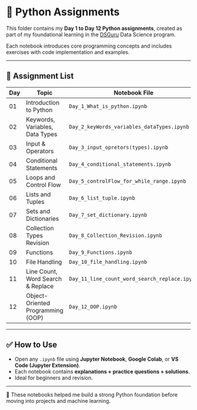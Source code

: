 # 📝 Python Assignments

This folder contains my **Day 1 to Day 12 Python assignments**, created as part of my foundational learning in the [DSGuru](https://dsguru.ai) Data Science program.

Each notebook introduces core programming concepts and includes exercises with code implementation and examples.

---

## 📅 Assignment List

| Day | Topic                                      | Notebook File                                 |
|-----|--------------------------------------------|------------------------------------------------|
| 01  | Introduction to Python                     | `Day_1_What_is_python.ipynb`                   |
| 02  | Keywords, Variables, Data Types            | `Day_2_keyWords_variables_dataTypes.ipynb`     |
| 03  | Input & Operators                          | `Day_3_input_opretors(types).ipynb`            |
| 04  | Conditional Statements                     | `Day_4_conditional_statements.ipynb`           |
| 05  | Loops and Control Flow                     | `Day_5_controlFlow_for_while_range.ipynb`      |
| 06  | Lists and Tuples                           | `Day_6_list_tuple.ipynb`                       |
| 07  | Sets and Dictionaries                      | `Day_7_set_dictionary.ipynb`                   |
| 08  | Collection Types Revision                  | `Day_8_Collection_Revision.ipynb`              |
| 09  | Functions                                  | `Day_9_Functions.ipynb`                         |
| 10  | File Handling                              | `Day_10_file_handling.ipynb`                   |
| 11  | Line Count, Word Search & Replace          | `Day_11_line_count_word_search_replace.ipynb`  |
| 12  | Object-Oriented Programming (OOP)          | `Day_12_OOP.ipynb`                             |

---

## ✅ How to Use

- Open any `.ipynb` file using **Jupyter Notebook**, **Google Colab**, or **VS Code (Jupyter Extension)**.
- Each notebook contains **explanations + practice questions + solutions**.
- Ideal for beginners and revision.

---

📌 These notebooks helped me build a strong Python foundation before moving into projects and machine learning.
